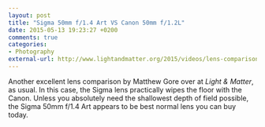 ```yaml
---
layout: post
title: "Sigma 50mm f/1.4 Art VS Canon 50mm f/1.2L"
date: 2015-05-13 19:23:27 +0200
comments: true
categories: 
- Photography
external-url: http://www.lightandmatter.org/2015/videos/lens-comparison-sigma-50mm-f1-4-art-vs-canon-50mm-f1-2l/
---
```


Another excellent lens comparison by Matthew Gore over at _Light & Matter_, as usual. In this case, the Sigma lens practically wipes the floor with the Canon. Unless you absolutely need the shallowest depth of field possible, the Sigma 50mm f/1.4 Art appears to be best normal lens you can buy today.